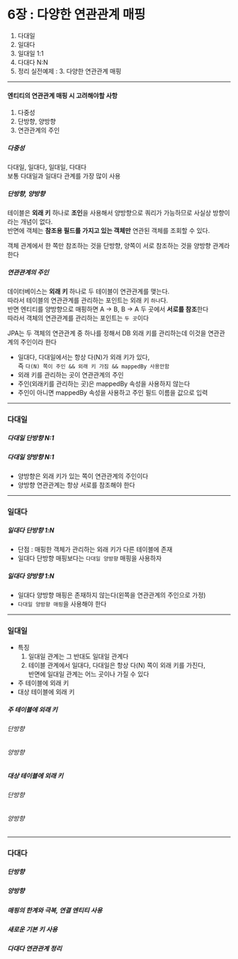 # 6장 : 다양한 연관관계 매핑
1. 다대일
2. 일대다
3. 일대일 1:1
4. 다대다 N:N
5. 정리
실전예제 : 3. 다양한 연관관계 매핑

---

#### 엔티티의 연관관계 매핑 시 고려해야할 사항
1. 다중성
2. 단방향, 양방향
3. 연관관계의 주인

##### 다중성
다대일, 일대다, 일대일, 다대다  
보통 다대일과 일대다 관계를 가장 많이 사용

##### 단방향, 양방향
테이블은 **외래 키** 하나로 **조인**을 사용해서 양방향으로 쿼리가 가능하므로 사실상 방향이라는 개념이 없다.  
반면에 객체는 **참조용 필드를 가지고 있는 객체만** 연관된 객체를 조회할 수 있다.

객체 관계에서 한 쪽만 참조하는 것을 단방향, 양쪽이 서로 참조하는 것을 양방향 관계라 한다

##### 연관관계의 주인
데이터베이스는 **외래 키** 하나로 두 테이블이 연관관계를 맺는다.  
따라서 테이블의 연관관계를 관리하는 포인트는 외래 키 `하나`다.  
반면 엔티티를 양방향으로 매핑하면 A -> B, B -> A 두 곳에서 **서로를 참조**한다  
따라서 객체의 연관관계를 관리하는 포인트는 `두 곳`이다

JPA는 두 객체의 연관관계 중 하나를 정해서 DB 외래 키를 관리하는데 이것을 연관관계의 주인이라 한다
* 일대다, 다대일에서는 항상 다(N)가 외래 키가 있다,  
즉 `다(N) 쪽이 주인 && 외래 키 가짐 && mappedBy 사용안함`
* 외래 키를 관리하는 곳이 연관관계의 주인
* 주인(외래키를 관리하는 곳)은 mappedBy 속성을 사용하지 않는다
* 주인이 아니면 mappedBy 속성을 사용하고 주인 필드 이름을 값으로 입력

---

### 다대일

##### 다대일 단방향 N:1

##### 다대일 양방향 N:1
* 양방향은 외래 키가 있는 쪽이 연관관계의 주인이다
* 양방향 연관관계는 항상 서로를 참조해야 한다

---

### 일대다

##### 일대다 단방향 1:N
* 단점 : 매핑한 객체가 관리하는 외래 키가 다른 테이블에 존재
* 일대다 단방향 매핑보다는 `다대일 양방향` 매핑을 사용하자

##### 일대다 양방향 1:N
* 일대다 양방향 매핑은 존재하지 않는다(왼쪽을 연관관계의 주인으로 가정)
* `다대일 양방향 매핑`을 사용해야 한다

---

### 일대일
* 특징  
    1. 일대일 관계는 그 반대도 일대일 관계다
    2. 테이블 관계에서 일대다, 다대일은 항상 다(N) 쪽이 외래 키를 가진다,  
    반면에 일대일 관계는 어느 곳이나 가질 수 있다
* 주 테이블에 외래 키
* 대상 테이블에 외래 키

##### 주 테이블에 외래 키
###### 단방향
###### 양방향
##### 대상 테이블에 외래 키    
###### 단방향
###### 양방향

---

### 다대다

##### 단방향
##### 양방향
##### 매핑의 한계와 극복, 연결 엔티티 사용
##### 새로운 기본 키 사용
##### 다대다 연관관계 정리